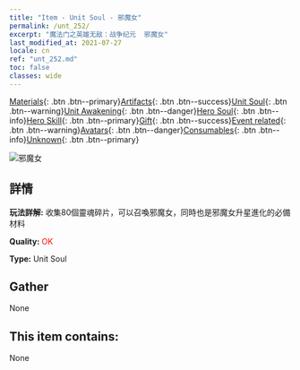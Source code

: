 ```yaml
---
title: "Item - Unit Soul - 邪魔女"
permalink: /unt_252/
excerpt: "魔法门之英雄无敌：战争纪元  邪魔女"
last_modified_at: 2021-07-27
locale: cn
ref: "unt_252.md"
toc: false
classes: wide
---
```

 [Materials](/ItemsCN/){: .btn .btn--primary}[Artifacts](/ItemsCN/Artifacts/){: .btn .btn--success}[Unit Soul](/ItemsCN/UnitSoul/){: .btn .btn--warning}[Unit Awakening](/ItemsCN/UnitAwakening/){: .btn .btn--danger}[Hero Soul](/ItemsCN/HeroSoul/){: .btn .btn--info}[Hero Skill](/ItemsCN/HeroSkill/){: .btn .btn--primary}[Gift](/ItemsCN/Gift/){: .btn .btn--success}[Event related](/ItemsCN/Events/){: .btn .btn--warning}[Avatars](/ItemsCN/Avatars/){: .btn .btn--danger}[Consumables](/ItemsCN/Consumables/){: .btn .btn--info}[Unknown](/ItemsCN/Unknown/){: .btn .btn--primary}

 ![邪魔女](/images/u/ti_xiemonv.jpg)

## 詳情
 **玩法詳解:** 收集80個靈魂碎片，可以召喚邪魔女，同時也是邪魔女升星進化的必備材料

 **Quality:** <span style="color: #FF0000">OK</span>

 **Type:** Unit Soul

## Gather

  None

## This item contains:

  None

